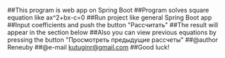 ##This program is web app on Spring Boot
##Program solves square equation like ax^2+bx-c=0
##Run project like general Spring Boot app
##Input coefficients and push the button "Рассчитать"
##The result will appear in the section below
##Also you can view previous equations by pressing the button "Просмотреть предыдущие рассчеты"
##@author Reneuby
##@e-mail kutuginr@gmail.com
##Good luck!